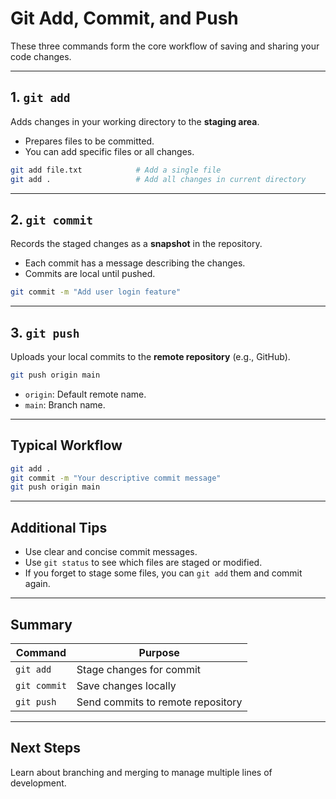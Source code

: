 # Git Add, Commit, and Push

These three commands form the core workflow of saving and sharing your code changes.

---

## 1. `git add`

Adds changes in your working directory to the **staging area**.

- Prepares files to be committed.
- You can add specific files or all changes.

```bash
git add file.txt            # Add a single file
git add .                   # Add all changes in current directory
```

---

## 2. `git commit`

Records the staged changes as a **snapshot** in the repository.

- Each commit has a message describing the changes.
- Commits are local until pushed.

```bash
git commit -m "Add user login feature"
```

---

## 3. `git push`

Uploads your local commits to the **remote repository** (e.g., GitHub).

```bash
git push origin main
```

- `origin`: Default remote name.
- `main`: Branch name.

---

## Typical Workflow

```bash
git add .
git commit -m "Your descriptive commit message"
git push origin main
```

---

## Additional Tips

- Use clear and concise commit messages.
- Use `git status` to see which files are staged or modified.
- If you forget to stage some files, you can `git add` them and commit again.

---

## Summary

| Command     | Purpose                           |
|-------------|---------------------------------|
| `git add`   | Stage changes for commit         |
| `git commit`| Save changes locally             |
| `git push`  | Send commits to remote repository|

---

## Next Steps

Learn about branching and merging to manage multiple lines of development.

